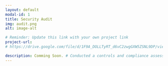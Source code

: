 ```yaml
---
layout: default
modal-id: 1
title: Security Audit
img: audit.png
alt: image-alt

# Reminder: Update this link with your own project link
project-url: 
# https://drive.google.com/file/d/1F9A_DOLLTyRT_d6vC2zwgGXW5ZSNL9DP/view?usp=sharing

description: Comming Soon. # Conducted a controls and compliance assessment and provided recommendations to company stakeholders to mitigate risks and avoid fines based on best practices for NIST CSF, PCI DSS, GDPR, SOC 1 & SOC 2.
---
```

